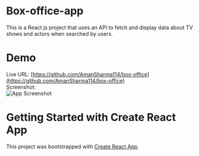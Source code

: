 # Box-office-app
This is a React js project that uses an API to fetch and display data about TV shows and actors when searched by users.

# Demo
Live URL: [https://github.com/AmanSharma114/box-office](https://github.com/AmanSharma114/box-office) \
Screenshot:\
![App Screenshot](Screenshot.gif)


# Getting Started with Create React App
This project was bootstrapped with [Create React App](https://github.com/facebook/create-react-app).
